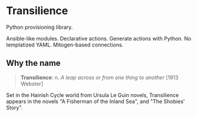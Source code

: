 # Transilience

Python provisioning library.

Ansible-like modules. Declarative actions. Generate actions with Python. No
templatized YAML. Mitogen-based connections.


## Why the name

> **Transilience**: n. *A leap across or from one thing to another*
>  [1913 Webster]

Set in the Hainish Cycle world from Ursula Le Guin novels, Transilience appears
in the novels "A Fisherman of the Inland Sea", and "The Shobies' Story".
